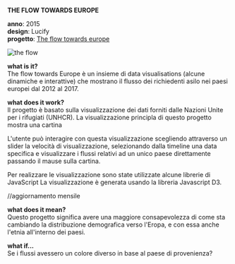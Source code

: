 **THE FLOW TOWARDS EUROPE**

**anno**: 2015 <br>
**design**: Lucify <br>
**progetto**: [The flow towards europe](https://www.lucify.com/the-flow-towards-europe/)


![the flow](https://dublin.sciencegallery.com/trauma/assets/img/exhibits/the-flow-towards-europe.jpg)


**what is it?** <br>
The flow towards Europe è un insieme di data visualisations (alcune dinamiche e interattive) che mostrano il flusso dei richiedenti asilo nei paesi europei dal 2012 al 2017.


**what does it work?** <br>
Il progetto è basato sulla visualizzazione dei dati forniti dalle Nazioni Unite per i rifugiati (UNHCR).
La visualizzazione principla di questo progetto mostra una cartina 

L'utente può interagire con questa visualizzazione scegliendo attraverso un slider la velocità di visualizzazione, selezionando dalla timeline una data specifica e visualizzare i flussi relativi ad un unico paese direttamente passando il mause sulla cartina.  

Per realizzare le visualizzazione sono state utilizzate alcune librerie di JavaScript 
La visualizzazione è generata usando la libreria Javascript D3.

//aggiornamento mensile



**what does it mean?** <br>
Questo progetto significa avere una maggiore consapevolezza di come sta cambiando la distribuzione demografica verso l'Eropa, e con essa anche l'etnia all'interno dei paesi.


**what if...** <br>
Se i flussi avessero un colore diverso in base al paese di provenienza?
